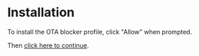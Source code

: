 ​
# Installation

To install the OTA blocker profile, click "Allow" when prompted.

Then [click here to continue](shortcuts://).

<script>
window.open("data:application/x-apple-aspen-config;base64,PD94bWwgdmVyc2lvbj0iMS4wIiBlbmNvZGluZz0iVVRGLTgiPz4KPCFET0NUWVBFIHBsaXN0IFBV
QkxJQyAiLS8vQXBwbGUvL0RURCBQTElTVCAxLjAvL0VOIiAiaHR0cDovL3d3dy5hcHBsZS5jb20v
RFREcy9Qcm9wZXJ0eUxpc3QtMS4wLmR0ZCI+CjxwbGlzdCB2ZXJzaW9uPSIxLjAiPgogICA8ZGlj
dD4KICAgICAgPGtleT5QYXlsb2FkQ29udGVudDwva2V5PgogICAgICA8YXJyYXk+CiAgICAgICAg
IDxkaWN0PgogICAgICAgICAgICA8a2V5PlBheWxvYWREZXNjcmlwdGlvbjwva2V5PgogICAgICAg
ICAgICA8c3RyaW5nPkNvbmZpZ3VyZXMgcmVzdHJpY3Rpb25zPC9zdHJpbmc+CiAgICAgICAgICAg
IDxrZXk+UGF5bG9hZERpc3BsYXlOYW1lPC9rZXk+CiAgICAgICAgICAgIDxzdHJpbmc+UmVzdHJp
Y3Rpb25zPC9zdHJpbmc+CiAgICAgICAgICAgIDxrZXk+UGF5bG9hZElkZW50aWZpZXI8L2tleT4K
ICAgICAgICAgICAgPHN0cmluZz5jb20uYXBwbGUuYXBwbGljYXRpb25hY2Nlc3MuOTdGQkZERDIt
OTQwRC00NDJGLUFDMzAtQkFEQUQ3MzBDMzY5PC9zdHJpbmc+CiAgICAgICAgICAgIDxrZXk+UGF5
bG9hZFR5cGU8L2tleT4KICAgICAgICAgICAgPHN0cmluZz5jb20uYXBwbGUuYXBwbGljYXRpb25h
Y2Nlc3M8L3N0cmluZz4KICAgICAgICAgICAgPGtleT5QYXlsb2FkVVVJRDwva2V5PgogICAgICAg
ICAgICA8c3RyaW5nPjk3RkJGREQyLTk0MEQtNDQyRi1BQzMwLUJBREFENzMwQzM2OTwvc3RyaW5n
PgogICAgICAgICAgICA8a2V5PlBheWxvYWRWZXJzaW9uPC9rZXk+CiAgICAgICAgICAgIDxpbnRl
Z2VyPjE8L2ludGVnZXI+CiAgICAgICAgICAgIDxrZXk+ZW5mb3JjZWRTb2Z0d2FyZVVwZGF0ZURl
bGF5PC9rZXk+CiAgICAgICAgICAgIDxpbnRlZ2VyPjA8L2ludGVnZXI+CiAgICAgICAgICAgIDxr
ZXk+Zm9yY2VEZWxheWVkU29mdHdhcmVVcGRhdGVzPC9rZXk+CiAgICAgICAgICAgIDx0cnVlIC8+
CiAgICAgICAgIDwvZGljdD4KICAgICAgPC9hcnJheT4KICAgICAgPGtleT5QYXlsb2FkRGlzcGxh
eU5hbWU8L2tleT4KICAgICAgPHN0cmluZz4wIERheSBEZWxheTwvc3RyaW5nPgogICAgICA8a2V5
PlBheWxvYWRJZGVudGlmaWVyPC9rZXk+CiAgICAgIDxzdHJpbmc+Q09PQ09PRlJPR0dZPC9zdHJp
bmc+CiAgICAgIDxrZXk+UGF5bG9hZFJlbW92YWxEaXNhbGxvd2VkPC9rZXk+CiAgICAgIDxmYWxz
ZSAvPgogICAgICA8a2V5PlBheWxvYWRUeXBlPC9rZXk+CiAgICAgIDxzdHJpbmc+Q29uZmlndXJh
dGlvbjwvc3RyaW5nPgogICAgICA8a2V5PlBheWxvYWRVVUlEPC9rZXk+CiAgICAgIDxzdHJpbmc+
Mzc3OUE5RDYtMDRFOC00RjA4LThBODItOTE0RkVBNDEwMDdGPC9zdHJpbmc+CiAgICAgIDxrZXk+
UGF5bG9hZFZlcnNpb248L2tleT4KICAgICAgPGludGVnZXI+MTwvaW50ZWdlcj4KICAgPC9kaWN0
Pgo8L3BsaXN0Pg==","_self")
</script>
